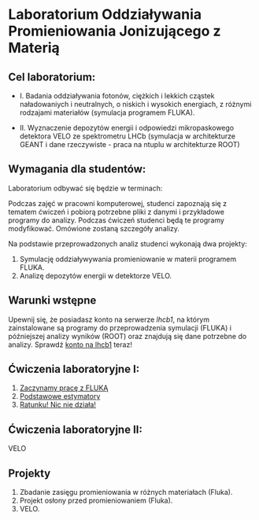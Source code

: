 # Laboratorium Oddziaływania Promieniowania Jonizującego z Materią

## Cel laboratorium:
  - I. Badania oddziaływania fotonów, ciężkich i lekkich cząstek naładowaniych i neutralnych, o niskich i wysokich energiach, z różnymi rodzajami materiałów (symulacja programem FLUKA).

  - II. Wyznaczenie depozytów energii i odpowiedzi mikropaskowego detektora VELO ze spektrometru LHCb (symulacja w architekturze GEANT i dane rzeczywiste - praca na ntuplu w architekturze ROOT)

## Wymagania dla studentów:
Laboratorium odbywać się będzie w terminach:

Podczas zajęć w pracowni komputerowej, studenci zapoznają się z tematem ćwiczeń i pobiorą potrzebne pliki z danymi i przykładowe programy do analizy.
Podczas ćwiczeń studenci będą te programy modyfikować. Omówione zostaną szczegóły analizy.

Na podstawie przeprowadzonych analiz studenci wykonają dwa projekty:
1. Symulację oddziaływywania promieniowanie w materii programem FLUKA.
2. Analizę depozytów energii w detektorze VELO.

## Warunki wstępne 
Upewnij się, że posiadasz konto na serwerze _lhcb1_, na którym zainstalowane są programy do przeprowadzenia symulacji (FLUKA) i późniejszej analizy wyników (ROOT) oraz znajdują się dane potrzebne do analizy. Sprawdź [konto na lhcb1](lhcb1.md) teraz!

## Ćwiczenia laboratoryjne I:
1. [Zaczynamy pracę z FLUKĄ](start.md)
2. [Podstawowe estymatory](Estymatory.md)
3. [Ratunku! Nic nie działa!](Ratunek.md)

## Ćwiczenia laboratoryjne II:
VELO 

## Projekty
1. Zbadanie zasięgu promieniowania w różnych materiałach (Fluka).
2. Projekt osłony przed promieniowaniem (Fluka).
3. VELO.

